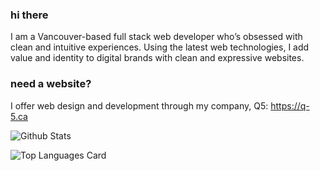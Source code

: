 ### hi there

I am a Vancouver-based full stack web developer who’s obsessed with clean and intuitive experiences. Using the latest web technologies, I add value and identity to digital brands with clean and expressive websites.

### need a website?
I offer web design and development through my company, Q5: https://q-5.ca

![Github Stats](https://github-readme-stats.vercel.app/api?username=stuible&show_icons=true&theme=buefy)

![Top Languages Card](https://github-readme-stats.vercel.app/api/top-langs/?username=stuible&hide=c++,c)
